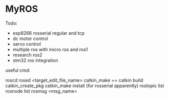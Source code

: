 # MyROS

Todo: 
- esp8266 rosserial regular and tcp
- dc motor control
- servo control
- multiple ros with micro ros and ros1
- research ros2
- stm32 ros integration

useful cmd:

roscd <package name>
rosed <target_edit_file_name>
catkin_make == catkin build
catkin_create_pkg 
catkin_make install (for rosserial apparently)
rostopic list
rosnode list
rosmsg <msg_name>
